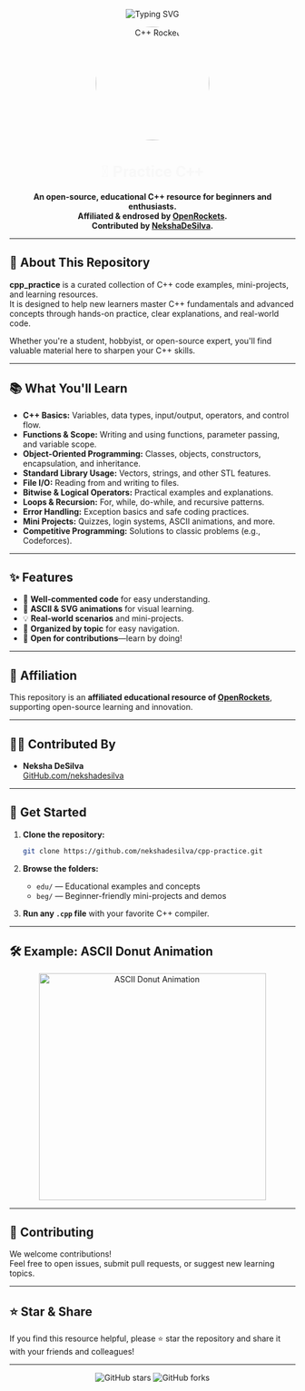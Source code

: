 <!-- Banner SVG Animation -->
<p align="center">
  <img src="https://readme-typing-svg.demolab.com?font=Fira+Code&size=36&pause=1000&color=white&center=true&vCenter=true&width=700&lines=Taste+the+C%2B%2B;by+NekshaDeSilva;Endorsed+by+OpenRockets" alt="Typing SVG" />
</p>

<p align="center">
  <img style = "border-radius:100%;"src="https://i.ibb.co/YB4ZZfRN/210044478.png" width="200" alt="C++ Rocket" />
</p>

<h1 align="center" style="font-family: 'roboto', monospace; color:rgb(248, 248, 248);">
  🚀 Practice C++
</h1>

<p align="center">
  <b>An open-source, educational C++ resource for beginners and enthusiasts.<br>
  Affiliated & endrosed by <a href="https://github.com/OpenRockets">OpenRockets</a>.<br>
  Contributed by <a href="https://github.com/nekshadesilva">NekshaDeSilva</a>.</b>
</p>

---

## 🌟 About This Repository

**cpp_practice** is a curated collection of C++ code examples, mini-projects, and learning resources.  
It is designed to help new learners master C++ fundamentals and advanced concepts through hands-on practice, clear explanations, and real-world code.

Whether you're a student, hobbyist, or open-source expert, you'll find valuable material here to sharpen your C++ skills.

---

## 📚 What You'll Learn

- **C++ Basics:** Variables, data types, input/output, operators, and control flow.
- **Functions & Scope:** Writing and using functions, parameter passing, and variable scope.
- **Object-Oriented Programming:** Classes, objects, constructors, encapsulation, and inheritance.
- **Standard Library Usage:** Vectors, strings, and other STL features.
- **File I/O:** Reading from and writing to files.
- **Bitwise & Logical Operators:** Practical examples and explanations.
- **Loops & Recursion:** For, while, do-while, and recursive patterns.
- **Error Handling:** Exception basics and safe coding practices.
- **Mini Projects:** Quizzes, login systems, ASCII animations, and more.
- **Competitive Programming:** Solutions to classic problems (e.g., Codeforces).

---

## ✨ Features

- 📝 **Well-commented code** for easy understanding.
- 🎨 **ASCII & SVG animations** for visual learning.
- 💡 **Real-world scenarios** and mini-projects.
- 📂 **Organized by topic** for easy navigation.
- 🤝 **Open for contributions**—learn by doing!

---

## 🚀 Affiliation

This repository is an **affiliated educational resource of [OpenRockets](https://github.com/OpenRockets)**, supporting open-source learning and innovation.

---

## 👨‍💻 Contributed By

- **Neksha DeSilva**  
  [GitHub.com/nekshadesilva](https://github.com/nekshadesilva)

---

## 🌈 Get Started

1. **Clone the repository:**
   ```sh
   git clone https://github.com/nekshadesilva/cpp-practice.git
2. **Browse the folders:**  
   - `edu/` — Educational examples and concepts  
   - `beg/` — Beginner-friendly mini-projects and demos

3. **Run any `.cpp` file** with your favorite C++ compiler.

---

## 🛠️ Example: ASCII Donut Animation

<p align="center">
  <img src="https://raw.githubusercontent.com/nekshadesilva/cpp-practice/main/assets/donut.gif" width="400" alt="ASCII Donut Animation" />
</p>

---

## 🤝 Contributing

We welcome contributions!  
Feel free to open issues, submit pull requests, or suggest new learning topics.

---

## ⭐ Star & Share

If you find this resource helpful, please ⭐ star the repository and share it with your friends and colleagues!

---

<p align="center">
  <img src="https://img.shields.io/github/stars/nekshadesilva/cpp-practice?style=social" alt="GitHub stars" />
  <img src="https://img.shields.io/github/forks/nekshadesilva/cpp-practice?style=social" alt="GitHub forks" />
</p>